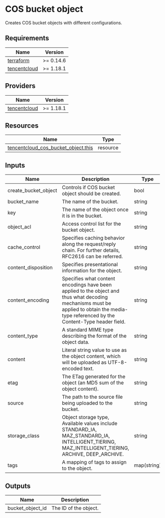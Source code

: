 # COS bucket object

Creates COS bucket objects with different configurations.

<!-- BEGINNING OF PRE-COMMIT-TERRAFORM DOCS HOOK -->
## Requirements

| Name | Version |
|------|---------|
| <a name="requirement_terraform"></a> [terraform](#requirement\_terraform) | >= 0.14.6 |
| <a name="requirement_tencentcloud"></a> [tencentcloud](#requirement\_tencentcloud) | >= 1.18.1 |

## Providers

| Name | Version |
|------|---------|
| <a name="provider_tencentcloud"></a> [tencentcloud](#provider\_tencentcloud) | >= 1.18.1 |

## Resources

| Name | Type |
|------|------|
| [tencentcloud_cos_bucket_object.this](https://registry.terraform.io/providers/tencentcloudstack/tencentcloud/latest/docs/resources/cos_bucket_object) | resource |

## Inputs

| Name | Description | Type | Default | Required |
|------|-------------|------|---------|:--------:|
| create_bucket_object | Controls if COS bucket object should be created. | bool | true | no
| bucket_name | The name of the bucket. | string | "" | yes
| key | The name of the object once it is in the bucket. | string | "" | yes
| object_acl | Access control list for the bucket object. | string | private | no
| cache_control | Specifies caching behavior along the request/reply chain. For further details, RFC2616 can be referred. | string | "" | no
| content_disposition | Specifies presentational information for the object. | string | "" | no
| content_encoding | Specifies what content encodings have been applied to the object and thus what decoding mechanisms must be applied to obtain the media-type referenced by the Content-Type header field. | string | "" | no
| content_type | A standard MIME type describing the format of the object data. | string | "" | no
| content | Literal string value to use as the object content, which will be uploaded as UTF-8-encoded text. | string | null | no
| etag | The ETag generated for the object (an MD5 sum of the object content). | string | "" | no
| source | The path to the source file being uploaded to the bucket. | string | null | no
| storage_class | Object storage type, Available values include STANDARD_IA, MAZ_STANDARD_IA, INTELLIGENT_TIERING, MAZ_INTELLIGENT_TIERING, ARCHIVE, DEEP_ARCHIVE. | string | "" | no
| tags | A mapping of tags to assign to the object. | map(string) | {} | no

## Outputs

| Name | Description |
|------|-------------|
|bucket_object_id|The ID of the object.|
